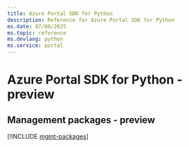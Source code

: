 ```yaml
---
title: Azure Portal SDK for Python
description: Reference for Azure Portal SDK for Python
ms.date: 07/08/2025
ms.topic: reference
ms.devlang: python
ms.service: portal
---
```

# Azure Portal SDK for Python - preview

## Management packages - preview
[!INCLUDE [mgmt-packages](portal-mgmt-index.md)]